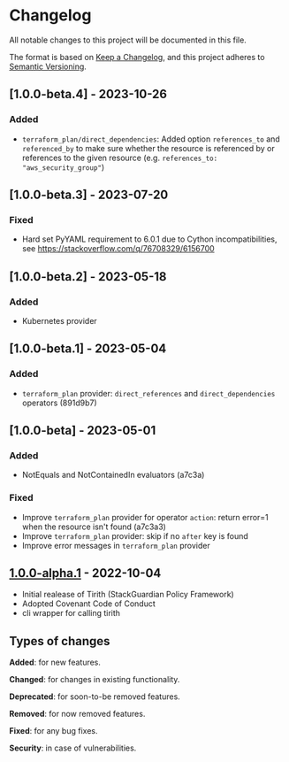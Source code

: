 # Changelog

All notable changes to this project will be documented in this file.

The format is based on [Keep a Changelog](https://keepachangelog.com/en/1.0.0/),
and this project adheres to [Semantic Versioning](https://semver.org/spec/v2.0.0.html).

## [1.0.0-beta.4] - 2023-10-26

### Added
- `terraform_plan/direct_dependencies`: Added option `references_to` and `referenced_by` to make sure whether the resource is referenced by or references to the given resource (e.g. `references_to: "aws_security_group"`)

## [1.0.0-beta.3] - 2023-07-20

### Fixed
- Hard set PyYAML requirement to 6.0.1 due to Cython incompatibilities, see https://stackoverflow.com/q/76708329/6156700

## [1.0.0-beta.2] - 2023-05-18

### Added
- Kubernetes provider


## [1.0.0-beta.1] - 2023-05-04

### Added
- `terraform_plan` provider: `direct_references` and `direct_dependencies` operators (891d9b7)


## [1.0.0-beta] - 2023-05-01

### Added
- NotEquals and NotContainedIn evaluators (a7c3a)

### Fixed
- Improve `terraform_plan` provider for operator `action`: return error=1 when the resource isn't found (a7c3a3)
- Improve `terraform_plan` provider: skip if no `after` key is found
- Improve error messages in `terraform_plan` provider


## [1.0.0-alpha.1] - 2022-10-04

- Initial realease of Tirith (StackGuardian Policy Framework)
- Adopted Covenant Code of Conduct
- cli wrapper for calling tirith


## Types of changes

**Added**: for new features.

**Changed**: for changes in existing functionality.

**Deprecated**: for soon-to-be removed features.

**Removed**: for now removed features.

**Fixed**: for any bug fixes.

**Security**: in case of vulnerabilities.

[unreleased]: https://github.com/StackGuardian/tirith/compare/1.0.0-alpha.1...HEAD
[1.0.0-alpha.1]: https://github.com/StackGuardian/tirith/compare/1.0.0-alpha.1
